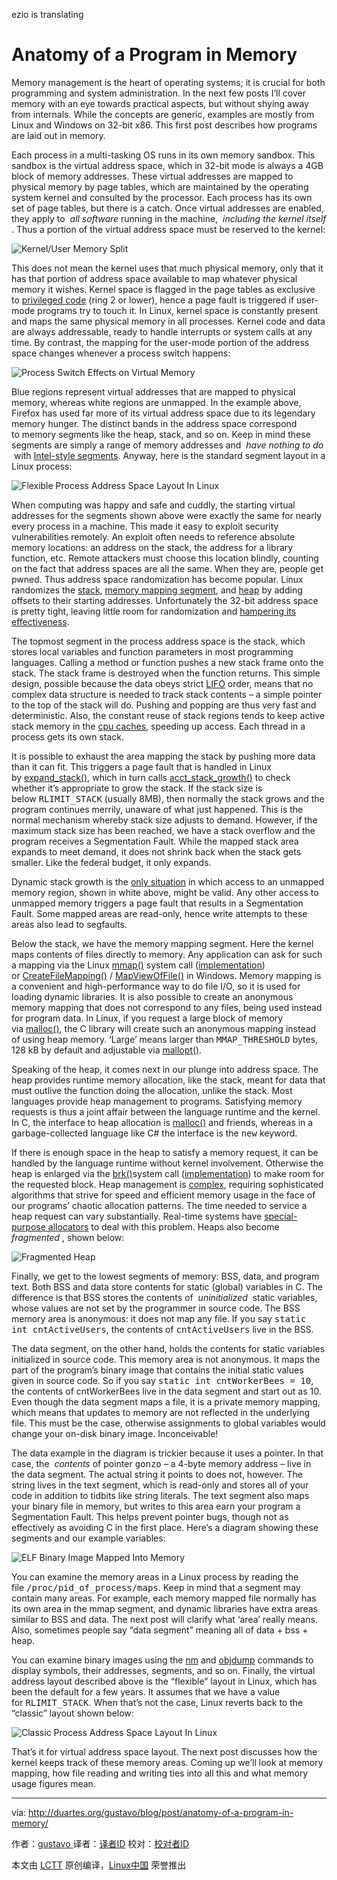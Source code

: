 ezio is translating


Anatomy of a Program in Memory
============================================================

Memory management is the heart of operating systems; it is crucial for both programming and system administration. In the next few posts I’ll cover memory with an eye towards practical aspects, but without shying away from internals. While the concepts are generic, examples are mostly from Linux and Windows on 32-bit x86\. This first post describes how programs are laid out in memory.

Each process in a multi-tasking OS runs in its own memory sandbox. This sandbox is the virtual address space, which in 32-bit mode is always a 4GB block of memory addresses. These virtual addresses are mapped to physical memory by page tables, which are maintained by the operating system kernel and consulted by the processor. Each process has its own set of page tables, but there is a catch. Once virtual addresses are enabled, they apply to  _all software_ running in the machine,  _including the kernel itself_ . Thus a portion of the virtual address space must be reserved to the kernel:

![Kernel/User Memory Split](http://static.duartes.org/img/blogPosts/kernelUserMemorySplit.png)

This does not mean the kernel uses that much physical memory, only that it has that portion of address space available to map whatever physical memory it wishes. Kernel space is flagged in the page tables as exclusive to [privileged code][1] (ring 2 or lower), hence a page fault is triggered if user-mode programs try to touch it. In Linux, kernel space is constantly present and maps the same physical memory in all processes. Kernel code and data are always addressable, ready to handle interrupts or system calls at any time. By contrast, the mapping for the user-mode portion of the address space changes whenever a process switch happens:

![Process Switch Effects on Virtual Memory](http://static.duartes.org/img/blogPosts/virtualMemoryInProcessSwitch.png)

Blue regions represent virtual addresses that are mapped to physical memory, whereas white regions are unmapped. In the example above, Firefox has used far more of its virtual address space due to its legendary memory hunger. The distinct bands in the address space correspond to memory segments like the heap, stack, and so on. Keep in mind these segments are simply a range of memory addresses and  _have nothing to do_  with [Intel-style segments][2]. Anyway, here is the standard segment layout in a Linux process:

![Flexible Process Address Space Layout In Linux](http://static.duartes.org/img/blogPosts/linuxFlexibleAddressSpaceLayout.png)

When computing was happy and safe and cuddly, the starting virtual addresses for the segments shown above were exactly the same for nearly every process in a machine. This made it easy to exploit security vulnerabilities remotely. An exploit often needs to reference absolute memory locations: an address on the stack, the address for a library function, etc. Remote attackers must choose this location blindly, counting on the fact that address spaces are all the same. When they are, people get pwned. Thus address space randomization has become popular. Linux randomizes the [stack][3], [memory mapping segment][4], and [heap][5] by adding offsets to their starting addresses. Unfortunately the 32-bit address space is pretty tight, leaving little room for randomization and [hampering its effectiveness][6].

The topmost segment in the process address space is the stack, which stores local variables and function parameters in most programming languages. Calling a method or function pushes a new stack frame onto the stack. The stack frame is destroyed when the function returns. This simple design, possible because the data obeys strict [LIFO][7] order, means that no complex data structure is needed to track stack contents – a simple pointer to the top of the stack will do. Pushing and popping are thus very fast and deterministic. Also, the constant reuse of stack regions tends to keep active stack memory in the [cpu caches][8], speeding up access. Each thread in a process gets its own stack.

It is possible to exhaust the area mapping the stack by pushing more data than it can fit. This triggers a page fault that is handled in Linux by [expand_stack()][9], which in turn calls [acct_stack_growth()][10] to check whether it’s appropriate to grow the stack. If the stack size is below <tt>RLIMIT_STACK</tt> (usually 8MB), then normally the stack grows and the program continues merrily, unaware of what just happened. This is the normal mechanism whereby stack size adjusts to demand. However, if the maximum stack size has been reached, we have a stack overflow and the program receives a Segmentation Fault. While the mapped stack area expands to meet demand, it does not shrink back when the stack gets smaller. Like the federal budget, it only expands.

Dynamic stack growth is the [only situation][11] in which access to an unmapped memory region, shown in white above, might be valid. Any other access to unmapped memory triggers a page fault that results in a Segmentation Fault. Some mapped areas are read-only, hence write attempts to these areas also lead to segfaults.

Below the stack, we have the memory mapping segment. Here the kernel maps contents of files directly to memory. Any application can ask for such a mapping via the Linux [mmap()][12] system call ([implementation][13]) or [CreateFileMapping()][14] / [MapViewOfFile()][15] in Windows. Memory mapping is a convenient and high-performance way to do file I/O, so it is used for loading dynamic libraries. It is also possible to create an anonymous memory mapping that does not correspond to any files, being used instead for program data. In Linux, if you request a large block of memory via [malloc()][16], the C library will create such an anonymous mapping instead of using heap memory. ‘Large’ means larger than <tt>MMAP_THRESHOLD</tt> bytes, 128 kB by default and adjustable via [mallopt()][17].

Speaking of the heap, it comes next in our plunge into address space. The heap provides runtime memory allocation, like the stack, meant for data that must outlive the function doing the allocation, unlike the stack. Most languages provide heap management to programs. Satisfying memory requests is thus a joint affair between the language runtime and the kernel. In C, the interface to heap allocation is [malloc()][18] and friends, whereas in a garbage-collected language like C# the interface is the <tt>new</tt> keyword.

If there is enough space in the heap to satisfy a memory request, it can be handled by the language runtime without kernel involvement. Otherwise the heap is enlarged via the [brk()][19]system call ([implementation][20]) to make room for the requested block. Heap management is [complex][21], requiring sophisticated algorithms that strive for speed and efficient memory usage in the face of our programs’ chaotic allocation patterns. The time needed to service a heap request can vary substantially. Real-time systems have [special-purpose allocators][22] to deal with this problem. Heaps also become  _fragmented_ , shown below:

![Fragmented Heap](http://static.duartes.org/img/blogPosts/fragmentedHeap.png)

Finally, we get to the lowest segments of memory: BSS, data, and program text. Both BSS and data store contents for static (global) variables in C. The difference is that BSS stores the contents of  _uninitialized_  static variables, whose values are not set by the programmer in source code. The BSS memory area is anonymous: it does not map any file. If you say <tt>static int cntActiveUsers</tt>, the contents of <tt>cntActiveUsers</tt> live in the BSS.

The data segment, on the other hand, holds the contents for static variables initialized in source code. This memory area is not anonymous. It maps the part of the program’s binary image that contains the initial static values given in source code. So if you say <tt>static int cntWorkerBees = 10</tt>, the contents of cntWorkerBees live in the data segment and start out as 10\. Even though the data segment maps a file, it is a private memory mapping, which means that updates to memory are not reflected in the underlying file. This must be the case, otherwise assignments to global variables would change your on-disk binary image. Inconceivable!

The data example in the diagram is trickier because it uses a pointer. In that case, the  _contents_ of pointer <tt>gonzo</tt> – a 4-byte memory address – live in the data segment. The actual string it points to does not, however. The string lives in the text segment, which is read-only and stores all of your code in addition to tidbits like string literals. The text segment also maps your binary file in memory, but writes to this area earn your program a Segmentation Fault. This helps prevent pointer bugs, though not as effectively as avoiding C in the first place. Here’s a diagram showing these segments and our example variables:

![ELF Binary Image Mapped Into Memory](http://static.duartes.org/img/blogPosts/mappingBinaryImage.png)

You can examine the memory areas in a Linux process by reading the file <tt>/proc/pid_of_process/maps</tt>. Keep in mind that a segment may contain many areas. For example, each memory mapped file normally has its own area in the mmap segment, and dynamic libraries have extra areas similar to BSS and data. The next post will clarify what ‘area’ really means. Also, sometimes people say “data segment” meaning all of data + bss + heap.

You can examine binary images using the [nm][23] and [objdump][24] commands to display symbols, their addresses, segments, and so on. Finally, the virtual address layout described above is the “flexible” layout in Linux, which has been the default for a few years. It assumes that we have a value for <tt>RLIMIT_STACK</tt>. When that’s not the case, Linux reverts back to the “classic” layout shown below:

![Classic Process Address Space Layout In Linux](http://static.duartes.org/img/blogPosts/linuxClassicAddressSpaceLayout.png)

That’s it for virtual address space layout. The next post discusses how the kernel keeps track of these memory areas. Coming up we’ll look at memory mapping, how file reading and writing ties into all this and what memory usage figures mean.

--------------------------------------------------------------------------------

via: http://duartes.org/gustavo/blog/post/anatomy-of-a-program-in-memory/

作者：[gustavo ][a]
译者：[译者ID](https://github.com/译者ID)
校对：[校对者ID](https://github.com/校对者ID)

本文由 [LCTT](https://github.com/LCTT/TranslateProject) 原创编译，[Linux中国](https://linux.cn/) 荣誉推出

[a]:http://duartes.org/gustavo/blog/about/
[1]:http://duartes.org/gustavo/blog/post/cpu-rings-privilege-and-protection
[2]:http://duartes.org/gustavo/blog/post/memory-translation-and-segmentation
[3]:http://lxr.linux.no/linux+v2.6.28.1/fs/binfmt_elf.c#L542
[4]:http://lxr.linux.no/linux+v2.6.28.1/arch/x86/mm/mmap.c#L84
[5]:http://lxr.linux.no/linux+v2.6.28.1/arch/x86/kernel/process_32.c#L729
[6]:http://www.stanford.edu/~blp/papers/asrandom.pdf
[7]:http://en.wikipedia.org/wiki/Lifo
[8]:http://duartes.org/gustavo/blog/post/intel-cpu-caches
[9]:http://lxr.linux.no/linux+v2.6.28/mm/mmap.c#L1716
[10]:http://lxr.linux.no/linux+v2.6.28/mm/mmap.c#L1544
[11]:http://lxr.linux.no/linux+v2.6.28.1/arch/x86/mm/fault.c#L692
[12]:http://www.kernel.org/doc/man-pages/online/pages/man2/mmap.2.html
[13]:http://lxr.linux.no/linux+v2.6.28.1/arch/x86/kernel/sys_i386_32.c#L27
[14]:http://msdn.microsoft.com/en-us/library/aa366537(VS.85).aspx
[15]:http://msdn.microsoft.com/en-us/library/aa366761(VS.85).aspx
[16]:http://www.kernel.org/doc/man-pages/online/pages/man3/malloc.3.html
[17]:http://www.kernel.org/doc/man-pages/online/pages/man3/undocumented.3.html
[18]:http://www.kernel.org/doc/man-pages/online/pages/man3/malloc.3.html
[19]:http://www.kernel.org/doc/man-pages/online/pages/man2/brk.2.html
[20]:http://lxr.linux.no/linux+v2.6.28.1/mm/mmap.c#L248
[21]:http://g.oswego.edu/dl/html/malloc.html
[22]:http://rtportal.upv.es/rtmalloc/
[23]:http://manpages.ubuntu.com/manpages/intrepid/en/man1/nm.1.html
[24]:http://manpages.ubuntu.com/manpages/intrepid/en/man1/objdump.1.html

